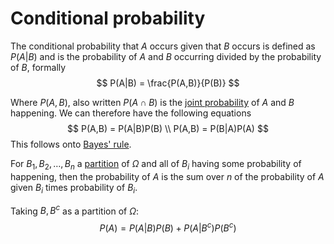 # Conditional probability

The conditional probability that $A$ occurs given that $B$ occurs is defined as
$P(A|B)$ and is the probability of $A$ and $B$ occurring divided by the
probability of $B$, formally 
$$
P(A|B) = \frac{P(A,B)}{P(B)}
$$

Where $P(A,B)$, also written  $P(A \cap B)$ is the [joint
probability](202210090914) of $A$ and $B$ happening. We can therefore have the
following equations
$$
P(A,B) = P(A|B)P(B) \\
P(A,B) = P(B|A)P(A)
$$
This follows onto [Bayes' rule](202210090920).

For $B_1, B_2, \ldots, B_n$ a [partition](202210071009) of $\Omega$ and all of
$B_i$ having some probability of happening, then the probability of $A$ is the
sum over $n$ of the probability of $A$ given $B_i$ times probability of $B_i$.

Taking $B, B^{c}$ as a partition of $\Omega$: 
$$
P(A) = P(A|B)P(B) + P(A|B^{c})P(B^{c})
$$

